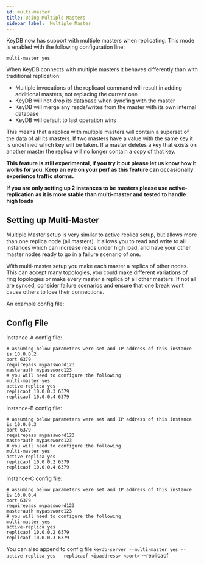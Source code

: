 ```yaml
---
id: multi-master
title: Using Multiple Masters
sidebar_label:  Multiple Master
---
```


KeyDB now has support with multiple masters when replicating.  This mode is enabled with the following configuration line:

    multi-master yes

When KeyDB connects with multiple masters it behaves differently than with traditional replication:
 - Multiple invocations of the replicaof command will result in adding additional masters, not replacing the current one
 - KeyDB will not drop its database when sync'ing with the master
 - KeyDB will merge any reads/writes from the master with its own internal database
 - KeyDB will default to last operation wins

This means that a replica with multiple masters will contain a superset of the data of all its masters.  If two masters have a value with the same key it is undefined which key will be taken.  If a master deletes a key that exists on another master the replica will no longer contain a copy of that key.

**This feature is still experimental, if you try it out please let us know how it works for you. Keep an eye on your perf as this feature can occasionally experience traffic storms.**

**If you are only setting up 2 instances to be masters please use active-replication as it is more stable than multi-master and tested to handle high loads**


## Setting up Multi-Master

Multiple Master setup is very similar to active replica setup, but allows more than one replica node (all masters). It allows you to read and write to all instances which can increase reads under high load, and have your other master nodes ready to go in a failure scenario of one. 

With multi-master setup you make each master a replica of other nodes. This can accept many topologies, you could make different variations of ring topologies or make every master a replica of all other masters. If not all are synced, consider failure scenarios and ensure that one break wont cause others to lose their connections.

An example config file:

## Config File

Instance-A config file:

```
# assuming below parameters were set and IP address of this instance is 10.0.0.2
port 6379
requirepass mypassword123
masterauth mypassword123
# you will need to configure the following
multi-master yes
active-replica yes
replicaof 10.0.0.3 6379
replicaof 10.0.0.4 6379
```

Instance-B config file:

```
# assuming below parameters were set and IP address of this instance is 10.0.0.3
port 6379
requirepass mypassword123
masterauth mypassword123
# you will need to configure the following
multi-master yes
active-replica yes
replicaof 10.0.0.2 6379
replicaof 10.0.0.4 6379
```

Instance-C config file:

```
# assuming below parameters were set and IP address of this instance is 10.0.0.4
port 6379
requirepass mypassword123
masterauth mypassword123
# you will need to configure the following
multi-master yes
active-replica yes
replicaof 10.0.0.2 6379
replicaof 10.0.0.3 6379
```

You can also append to config file `keydb-server --multi-master yes --active-replica yes --replicaof <ipaddress> <port>` --replicaof <ipaddress> <port>
